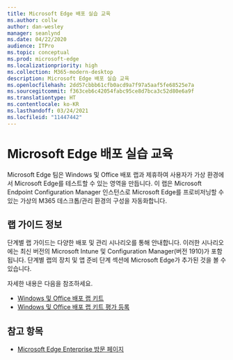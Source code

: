```yaml
---
title: Microsoft Edge 배포 실습 교육
ms.author: collw
author: dan-wesley
manager: seanlynd
ms.date: 04/22/2020
audience: ITPro
ms.topic: conceptual
ms.prod: microsoft-edge
ms.localizationpriority: high
ms.collection: M365-modern-desktop
description: Microsoft Edge 배포 실습 교육
ms.openlocfilehash: 2dd57cbbb61cfb0acd9a7f97a5aaf5fe68525e7a
ms.sourcegitcommit: f363ceb6c42054fabc95ce8d7bca3c52d80e6a9f
ms.translationtype: HT
ms.contentlocale: ko-KR
ms.lasthandoff: 03/24/2021
ms.locfileid: "11447442"
---
```

# <a name="microsoft-edge-hands-on-deployment-lab"></a>Microsoft Edge 배포 실습 교육

Microsoft Edge 팀은 Windows 및 Office 배포 랩과 제휴하여 사용자가 가상 환경에서 Microsoft Edge를 테스트할 수 있는 영역을 만듭니다. 이 랩은 Microsoft Endpoint Configuration Manager 인스턴스로 Microsoft Edge를 프로비저닝할 수 있는 가상의 M365 데스크톱/관리 환경의 구성을 자동화합니다.

## <a name="about-the-lab-guides"></a>랩 가이드 정보

단계별 랩 가이드는 다양한 배포 및 관리 시나리오를 통해 안내합니다. 이러한 시나리오에는 최신 버전의 Microsoft Intune 및 Configuration Manager(버전 1910)가 포함됩니다. 단계별 랩의 장치 및 앱 준비 단계 섹션에 Microsoft Edge가 추가된 것을 볼 수 있습니다.

자세한 내용은 다음을 참조하세요.

- [Windows 및 Office 배포 랩 키트](/microsoft-365/enterprise/modern-desktop-deployment-and-management-lab?view=o365-worldwide)
- [Windows 및 Office 배포 랩 키트 평가 등록](https://www.microsoft.com/evalcenter/evaluate-lab-kit)

## <a name="see-also"></a>참고 항목

- [Microsoft Edge Enterprise 방문 페이지](https://aka.ms/EdgeEnterprise)